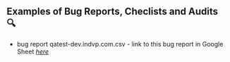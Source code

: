 ## Examples of Bug Reports, Checlists and Audits :mag:
- bug report qatest-dev.indvp.com.csv - link to this bug report in Google Sheet [*here*](https://docs.google.com/spreadsheets/d/1sWk8B32RG5diNzpzu6VCQgtBgYGEs3i6ahz0MQvxp9w/edit?usp=sharing)
